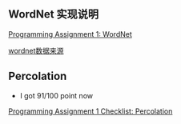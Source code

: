 ## WordNet 实现说明

[Programming Assignment 1: WordNet](http://coursera.cs.princeton.edu/algs4/assignments/wordnet.html)

[wordnet数据来源](https://github.com/nastra/AlgorithmsPartII-Princeton/tree/master/wordnet)

## Percolation

* I got 91/100 point now

[Programming Assignment 1 Checklist: Percolation](http://coursera.cs.princeton.edu/algs4/checklists/percolation.html)

